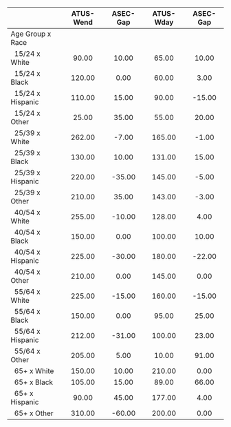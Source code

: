 
|                      |    ATUS-Wend |     ASEC-Gap |    ATUS-Wday |     ASEC-Gap |
| -------------------- | :----------: | :----------: | :----------: | :----------: |
| Age Group x Race     |              |              |              |              |
| &nbsp;&nbsp;15/24 x White |        90.00 |        10.00 |        65.00 |        10.00 |
| &nbsp;&nbsp;15/24 x Black |       120.00 |         0.00 |        60.00 |         3.00 |
| &nbsp;&nbsp;15/24 x Hispanic |       110.00 |        15.00 |        90.00 |       -15.00 |
| &nbsp;&nbsp;15/24 x Other |        25.00 |        35.00 |        55.00 |        20.00 |
| &nbsp;&nbsp;25/39 x White |       262.00 |        -7.00 |       165.00 |        -1.00 |
| &nbsp;&nbsp;25/39 x Black |       130.00 |        10.00 |       131.00 |        15.00 |
| &nbsp;&nbsp;25/39 x Hispanic |       220.00 |       -35.00 |       145.00 |        -5.00 |
| &nbsp;&nbsp;25/39 x Other |       210.00 |        35.00 |       143.00 |        -3.00 |
| &nbsp;&nbsp;40/54 x White |       255.00 |       -10.00 |       128.00 |         4.00 |
| &nbsp;&nbsp;40/54 x Black |       150.00 |         0.00 |       100.00 |        10.00 |
| &nbsp;&nbsp;40/54 x Hispanic |       225.00 |       -30.00 |       180.00 |       -22.00 |
| &nbsp;&nbsp;40/54 x Other |       210.00 |         0.00 |       145.00 |         0.00 |
| &nbsp;&nbsp;55/64 x White |       225.00 |       -15.00 |       160.00 |       -15.00 |
| &nbsp;&nbsp;55/64 x Black |       150.00 |         0.00 |        95.00 |        25.00 |
| &nbsp;&nbsp;55/64 x Hispanic |       212.00 |       -31.00 |       100.00 |        23.00 |
| &nbsp;&nbsp;55/64 x Other |       205.00 |         5.00 |        10.00 |        91.00 |
| &nbsp;&nbsp;65+ x White |       150.00 |        10.00 |       210.00 |         0.00 |
| &nbsp;&nbsp;65+ x Black |       105.00 |        15.00 |        89.00 |        66.00 |
| &nbsp;&nbsp;65+ x Hispanic |        90.00 |        45.00 |       177.00 |         4.00 |
| &nbsp;&nbsp;65+ x Other |       310.00 |       -60.00 |       200.00 |         0.00 |

